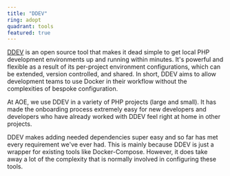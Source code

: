 ```yaml
---
title: "DDEV"
ring: adopt
quadrant: tools
featured: true
---
```


[DDEV](https://www.ddev.com/ddev-local/) is an open source tool that makes it dead simple to get local PHP development environments up and running within minutes.
It's powerful and flexible as a result of its per-project environment configurations, which can be extended, version controlled, and shared.
In short, DDEV aims to allow development teams to use Docker in their workflow without the complexities of bespoke configuration.

At AOE, we use DDEV in a variety of PHP projects (large and small).
It has made the onboarding process extremely easy for new developers and developers who have already worked with DDEV feel right at home in other projects.

DDEV makes adding needed dependencies super easy and so far has met every requirement we've ever had.
This is mainly because DDEV is just a wrapper for existing tools like Docker-Compose. However, it does take away a lot of the complexity that is normally involved in configuring these tools.
